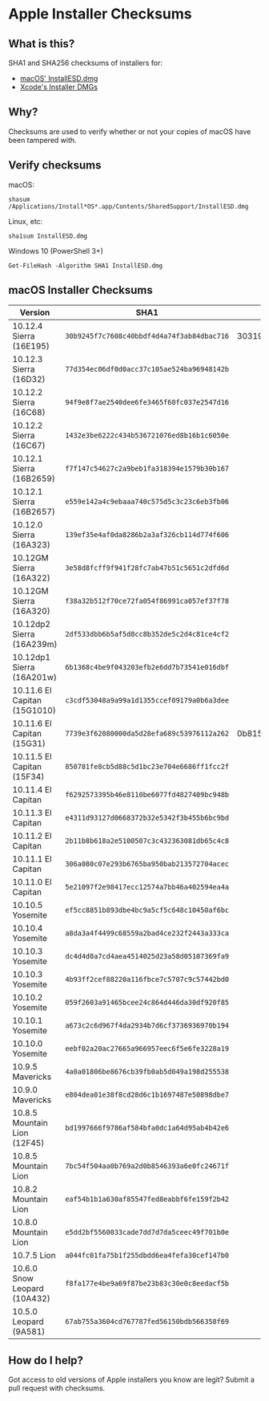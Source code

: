 # Apple Installer Checksums

## What is this?

SHA1 and SHA256 checksums of installers for:

 * [macOS' InstallESD.dmg](#macos-installer-checksums)
 * [Xcode's Installer DMGs](xcode.md)

## Why?

Checksums are used to verify whether or not your copies of macOS have been tampered with.

## Verify checksums

macOS:

`shasum /Applications/Install*OS*.app/Contents/SharedSupport/InstallESD.dmg`

Linux, etc:

`sha1sum InstallESD.dmg`

Windows 10 (PowerShell 3+)

`Get-FileHash -Algorithm SHA1 InstallESD.dmg`

## macOS Installer Checksums

| Version                      | SHA1                                       | SHA256
| ---------------------------- | ------------------------------------------ | ----------------------------------------------------------------
| 10.12.4 Sierra (16E195)      | `30b9245f7c7608c40bbdf4d4a74f3ab84dbac716` | 30319aeae18c3277919c59fe678201553f5a11022d6966b67a43422996391181
| 10.12.3 Sierra (16D32)       | `77d354ec06df0d0acc37c105ae524ba96948142b` |
| 10.12.2 Sierra (16C68)       | `94f9e8f7ae2540dee6fe3465f60fc037e2547d16` |
| 10.12.2 Sierra (16C67)       | `1432e3be6222c434b536721076ed8b16b1c6050e` |
| 10.12.1 Sierra (16B2659)     | `f7f147c54627c2a9beb1fa318394e1579b30b167` |
| 10.12.1 Sierra (16B2657)     | `e559e142a4c9ebaaa740c575d5c3c23c6eb3fb06` |
| 10.12.0 Sierra (16A323)      | `139ef35e4af0da8286b2a3af326cb114d774f606` |
| 10.12GM Sierra (16A322)      | `3e58d8fcff9f941f28fc7ab47b51c5651c2dfd6d` |
| 10.12GM Sierra (16A320)      | `f38a32b512f70ce72fa054f86991ca057ef37f78` |
| 10.12dp2 Sierra (16A239m)    | `2df533dbb6b5af5d8cc8b352de5c2d4c81ce4cf2` |
| 10.12dp1 Sierra (16A201w)    | `6b1368c4be9f043203efb2e6dd7b73541e016dbf` |
| 10.11.6 El Capitan (15G1010) | `c3cdf53048a9a99a1d1355ccef09179a0b6a3dee` |
| 10.11.6 El Capitan (15G31)   | `7739e3f62080000da5d28efa689c53976112a262` | 0b8156957236865e170bc7784bf067ba8b5b231ad8ce45790865e16c9c653615
| 10.11.5 El Capitan (15F34)   | `850781fe8cb5d88c5d1bc23e704e6686ff1fcc2f` |
| 10.11.4 El Capitan           | `f6292573395b46e8110be6077fd4827409bc948b` |
| 10.11.3 El Capitan           | `e4311d93127d0668372b32e5342f3b455b6bc9bd` |
| 10.11.2 El Capitan           | `2b11b8b618a2e5100507c3c432363081db65c4c8` |
| 10.11.1 El Capitan           | `306a080c07e293b6765ba950bab213572704acec` |
| 10.11.0 El Capitan           | `5e21097f2e98417ecc12574a7bb46a402594ea4a` |
| 10.10.5 Yosemite             | `ef5cc8851b893dbe4bc9a5cf5c648c10450af6bc` |
| 10.10.4 Yosemite             | `a8da3a4f4499c68559a2bad4ce232f2443a333ca` |
| 10.10.3 Yosemite             | `dc4d4d0a7cd4aea4514025d23a58d05107369fa9` |
| 10.10.3 Yosemite             | `4b93ff2cef88220a116fbce7c5707c9c57442bd0` |
| 10.10.2 Yosemite             | `059f2603a91465bcee24c864d446da30df920f85` |
| 10.10.1 Yosemite             | `a673c2c6d967f4da2934b7d6cf3736936970b194` |
| 10.10.0 Yosemite             | `eebf02a20ac27665a966957eec6f5e6fe3228a19` |
| 10.9.5 Mavericks             | `4a0a01806be8676cb39fb0ab5d049a198d255538` |
| 10.9.0 Mavericks             | `e804dea01e38f8cd28d6c1b1697487e50898dbe7` |
| 10.8.5 Mountain Lion (12F45) | `bd1997666f9786af584bfa0dc1a64d95ab4b42e6` |
| 10.8.5 Mountain Lion         | `7bc54f504aa0b769a2d0b8546393a6e0fc24671f` |
| 10.8.2 Mountain Lion         | `eaf54b1b1a630af85547fed8eabbf6fe159f2b42` |
| 10.8.0 Mountain Lion         | `e5dd2bf5560033cade7dd7d7da5ceec49f701b0e` |
| 10.7.5 Lion                  | `a044fc01fa75b1f255dbdd6ea4fefa30cef147b0` |
| 10.6.0 Snow Leopard (10A432) | `f8fa177e4be9a69f87be23b83c30e0c8eedacf5b` |
| 10.5.0 Leopard (9A581)       | `67ab755a3604cd767787fed56150bdb566358f69` |

## How do I help?

Got access to old versions of Apple installers you know are legit? Submit a pull request with checksums.
